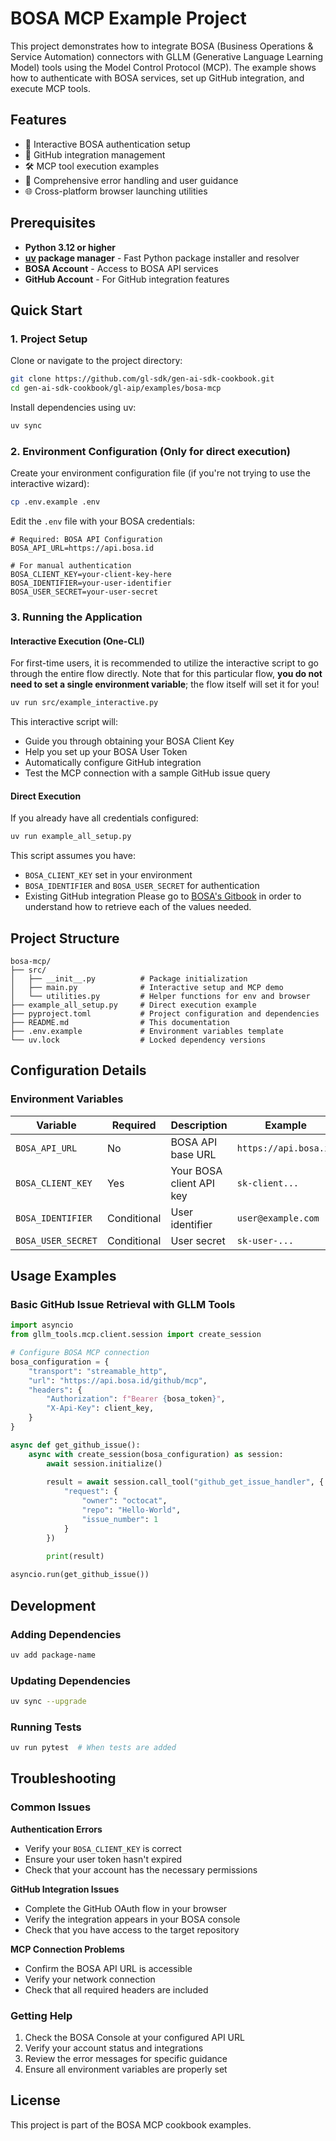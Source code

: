 # BOSA MCP Example Project

This project demonstrates how to integrate BOSA (Business Operations & Service Automation) connectors with GLLM (Generative Language Learning Model) tools using the Model Control Protocol (MCP). The example shows how to authenticate with BOSA services, set up GitHub integration, and execute MCP tools.

## Features

- 🔐 Interactive BOSA authentication setup
- 🔗 GitHub integration management
- 🛠️ MCP tool execution examples
- 📝 Comprehensive error handling and user guidance
- 🌐 Cross-platform browser launching utilities

## Prerequisites

- **Python 3.12 or higher**
- **[uv](https://github.com/astral-sh/uv) package manager** - Fast Python package installer and resolver
- **BOSA Account** - Access to BOSA API services
- **GitHub Account** - For GitHub integration features

## Quick Start

### 1. Project Setup

Clone or navigate to the project directory:
```bash
git clone https://github.com/gl-sdk/gen-ai-sdk-cookbook.git
cd gen-ai-sdk-cookbook/gl-aip/examples/bosa-mcp
```

Install dependencies using uv:
```bash
uv sync
```

### 2. Environment Configuration (Only for direct execution)

Create your environment configuration file (if you're not trying to use the interactive wizard):
```bash
cp .env.example .env
```

Edit the `.env` file with your BOSA credentials:
```env
# Required: BOSA API Configuration
BOSA_API_URL=https://api.bosa.id

# For manual authentication
BOSA_CLIENT_KEY=your-client-key-here
BOSA_IDENTIFIER=your-user-identifier
BOSA_USER_SECRET=your-user-secret
```

### 3. Running the Application

#### Interactive Execution (One-CLI)
For first-time users, it is recommended to utilize the interactive script to go through the
entire flow directly. Note that for this particular flow, **you do not need to set a single environment variable**;
the flow itself will set it for you!
```bash
uv run src/example_interactive.py
```

This interactive script will:
- Guide you through obtaining your BOSA Client Key
- Help you set up your BOSA User Token
- Automatically configure GitHub integration
- Test the MCP connection with a sample GitHub issue query

#### Direct Execution
If you already have all credentials configured:
```bash
uv run example_all_setup.py
```

This script assumes you have:
- `BOSA_CLIENT_KEY` set in your environment
- `BOSA_IDENTIFIER` and `BOSA_USER_SECRET` for authentication
- Existing GitHub integration
Please go to [BOSA's Gitbook](https://gl-docs.gitbook.io/bosa/bosa-platform/bosa-connector/credentials) in order to understand
how to retrieve each of the values needed.

## Project Structure

```
bosa-mcp/
├── src/
│   ├── __init__.py          # Package initialization
│   ├── main.py              # Interactive setup and MCP demo
│   └── utilities.py         # Helper functions for env and browser
├── example_all_setup.py     # Direct execution example
├── pyproject.toml           # Project configuration and dependencies
├── README.md                # This documentation
├── .env.example             # Environment variables template
└── uv.lock                  # Locked dependency versions
```

## Configuration Details

### Environment Variables

| Variable | Required | Description | Example |
|----------|----------|-------------|---------|
| `BOSA_API_URL` | No | BOSA API base URL | `https://api.bosa.id` |
| `BOSA_CLIENT_KEY` | Yes | Your BOSA client API key | `sk-client...` |
| `BOSA_IDENTIFIER` | Conditional | User identifier | `user@example.com` |
| `BOSA_USER_SECRET` | Conditional | User secret | `sk-user-...` |

## Usage Examples

### Basic GitHub Issue Retrieval with GLLM Tools

```python
import asyncio
from gllm_tools.mcp.client.session import create_session

# Configure BOSA MCP connection
bosa_configuration = {
    "transport": "streamable_http",
    "url": "https://api.bosa.id/github/mcp",
    "headers": {
        "Authorization": f"Bearer {bosa_token}",
        "X-Api-Key": client_key,
    }
}

async def get_github_issue():
    async with create_session(bosa_configuration) as session:
        await session.initialize()
        
        result = await session.call_tool("github_get_issue_handler", {
            "request": {
                "owner": "octocat",
                "repo": "Hello-World",
                "issue_number": 1
            }
        })
        
        print(result)

asyncio.run(get_github_issue())
```

## Development

### Adding Dependencies
```bash
uv add package-name
```

### Updating Dependencies
```bash
uv sync --upgrade
```

### Running Tests
```bash
uv run pytest  # When tests are added
```

## Troubleshooting

### Common Issues

**Authentication Errors**
- Verify your `BOSA_CLIENT_KEY` is correct
- Ensure your user token hasn't expired
- Check that your account has the necessary permissions

**GitHub Integration Issues**
- Complete the GitHub OAuth flow in your browser
- Verify the integration appears in your BOSA console
- Check that you have access to the target repository

**MCP Connection Problems**
- Confirm the BOSA API URL is accessible
- Verify your network connection
- Check that all required headers are included

### Getting Help

1. Check the BOSA Console at your configured API URL
2. Verify your account status and integrations
3. Review the error messages for specific guidance
4. Ensure all environment variables are properly set

## License

This project is part of the BOSA MCP cookbook examples.

